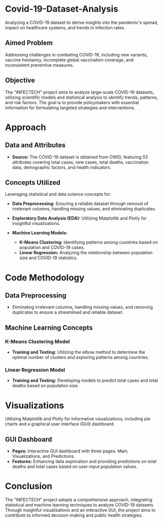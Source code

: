 # Covid-19-Dataset-Analysis
Analyzing a COVID-19 dataset to derive insights into the pandemic's spread, impact on healthcare systems, and trends in infection rates.


## Aimed Problem

Addressing challenges in combating COVID-19, including new variants, vaccine hesitancy, incomplete global vaccination coverage, and inconsistent preventive measures.

## Objective

The "INFECTECH" project aims to analyze large-scale COVID-19 datasets, utilizing scientific models and statistical analysis to identify trends, patterns, and risk factors. The goal is to provide policymakers with essential information for formulating targeted strategies and interventions.

# Approach

## Data and Attributes

- **Source:** The COVID-19 dataset is obtained from OWID, featuring 53 attributes covering total cases, new cases, total deaths, vaccination data, demographic factors, and health indicators.

## Concepts Utilized

Leveraging statistical and data science concepts for:

- **Data Preprocessing:** Ensuring a reliable dataset through removal of irrelevant columns, handling missing values, and eliminating duplicates.

- **Exploratory Data Analysis (EDA):** Utilizing Matplotlib and Plotly for insightful visualizations.

- **Machine Learning Models:**
  - **K-Means Clustering:** Identifying patterns among countries based on population and COVID-19 cases.
  - **Linear Regression:** Analyzing the relationship between population size and COVID-19 statistics.

# Code Methodology

## Data Preprocessing

- Eliminating irrelevant columns, handling missing values, and removing duplicates to ensure a streamlined and reliable dataset.

## Machine Learning Concepts

### K-Means Clustering Model

- **Training and Testing:** Utilizing the elbow method to determine the optimal number of clusters and exploring patterns among countries.

### Linear Regression Model

- **Training and Testing:** Developing models to predict total cases and total deaths based on population size.

# Visualizations

Utilizing Matplotlib and Plotly for informative visualizations, including pie charts and a graphical user interface (GUI) dashboard.

## GUI Dashboard

- **Pages:** Interactive GUI dashboard with three pages: Main, Visualizations, and Predictions.
- **Features:** Enhancing data exploration and providing predictions on total deaths and total cases based on user-input population values.

# Conclusion

The "INFECTECH" project adopts a comprehensive approach, integrating statistical and machine learning techniques to analyze COVID-19 datasets. Through insightful visualizations and an interactive GUI, the project aims to contribute to informed decision-making and public health strategies.
